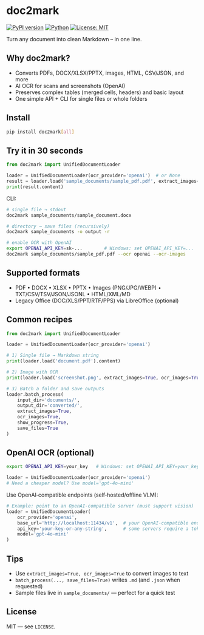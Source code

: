 # doc2mark

[![PyPI version](https://img.shields.io/pypi/v/doc2mark.svg)](https://pypi.org/project/doc2mark/)
[![Python](https://img.shields.io/pypi/pyversions/doc2mark.svg)](https://pypi.org/project/doc2mark/)
[![License: MIT](https://img.shields.io/badge/License-MIT-yellow.svg)](https://opensource.org/licenses/MIT)

Turn any document into clean Markdown – in one line.

## Why doc2mark?

- Converts PDFs, DOCX/XLSX/PPTX, images, HTML, CSV/JSON, and more
- AI OCR for scans and screenshots (OpenAI)
- Preserves complex tables (merged cells, headers) and basic layout
- One simple API + CLI for single files or whole folders

## Install

```bash
pip install doc2mark[all]
```

## Try it in 30 seconds

```python
from doc2mark import UnifiedDocumentLoader

loader = UnifiedDocumentLoader(ocr_provider='openai')  # or None
result = loader.load('sample_documents/sample_pdf.pdf', extract_images=True, ocr_images=True)
print(result.content)
```

CLI:

```bash
# single file → stdout
doc2mark sample_documents/sample_document.docx

# directory → save files (recursively)
doc2mark sample_documents -o output -r

# enable OCR with OpenAI
export OPENAI_API_KEY=sk-...        # Windows: set OPENAI_API_KEY=...
doc2mark sample_documents/sample_pdf.pdf --ocr openai --ocr-images
```

## Supported formats

- PDF • DOCX • XLSX • PPTX • Images (PNG/JPG/WEBP) • TXT/CSV/TSV/JSON/JSONL • HTML/XML/MD
- Legacy Office (DOC/XLS/PPT/RTF/PPS) via LibreOffice (optional)

## Common recipes

```python
from doc2mark import UnifiedDocumentLoader

loader = UnifiedDocumentLoader(ocr_provider='openai')

# 1) Single file → Markdown string
print(loader.load('document.pdf').content)

# 2) Image with OCR
print(loader.load('screenshot.png', extract_images=True, ocr_images=True).content)

# 3) Batch a folder and save outputs
loader.batch_process(
    input_dir='documents/',
    output_dir='converted/',
    extract_images=True,
    ocr_images=True,
    show_progress=True,
    save_files=True
)
```

## OpenAI OCR (optional)

```bash
export OPENAI_API_KEY=your_key   # Windows: set OPENAI_API_KEY=your_key
```

```python
loader = UnifiedDocumentLoader(ocr_provider='openai')
# Need a cheaper model? Use model='gpt-4o-mini'
```

Use OpenAI‑compatible endpoints (self‑hosted/offline VLM):

```python
# Example: point to an OpenAI‑compatible server (must support vision)
loader = UnifiedDocumentLoader(
    ocr_provider='openai',
    base_url='http://localhost:11434/v1',  # your OpenAI‑compatible endpoint
    api_key='your-key-or-any-string',      # some servers require a token
    model='gpt-4o-mini'
)
```

## Tips

- Use `extract_images=True, ocr_images=True` to convert images to text
- `batch_process(..., save_files=True)` writes `.md` (and `.json` when requested)
- Sample files live in `sample_documents/` — perfect for a quick test

## License

MIT — see `LICENSE`.

